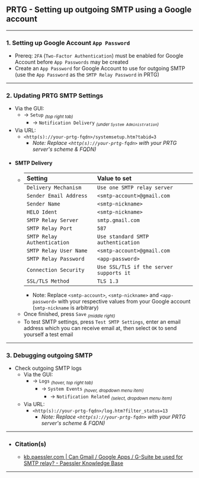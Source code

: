 <!-- https://github.com/mcavallo-git/Coding/blob/main/prtg/PRTG%20-%20Setting%20up%20outgoing%20SMTP%20using%20a%20Google%20account.md -->

## PRTG - Setting up outgoing SMTP using a Google account

***

### 1. Setting up Google Account `App Password`
- Prereq: `2FA` (`Two-Factor Authentication`) must be enabled for Google Account before `App Passwords` may be created
- Create an `App Password` for Google Account to use for outgoing SMTP (use the `App Password` as the `SMTP Relay Password` in PRTG)

***

### 2. Updating PRTG SMTP Settings
- Via the GUI:
  - → `Setup` <sub>*(top right tab)*</sub>
    - → `Notification Delivery` <sub>*(under `System Administration`)*</sub>
- Via URL:
  - `<http(s)://your-prtg-fqdn>/systemsetup.htm?tabid=3`
    - *Note: Replace `<http(s)://your-prtg-fqdn>` with your PRTG server's scheme & FQDN)*
- #### SMTP Delivery
  - | Setting        | Value to set                                    |
    | :-------------------------- | :--------------------------------------- |
    | `Delivery Mechanism`        | `Use one SMTP relay server`              |
    | `Sender Email Address`      | `<smtp-account>@gmail.com`   |
    | `Sender Name`               | `<smtp-nickname>`            |
    | `HELO Ident`                | `<smtp-nickname>`            |
    | `SMTP Relay Server`         | `smtp.gmail.com`                         |
    | `SMTP Relay Port`           | `587`                                    |
    | `SMTP Relay Authentication` | `Use standard SMTP authentication`       |
    | `SMTP Relay User Name`      | `<smtp-account>@gmail.com`   |
    | `SMTP Relay Password`       | `<app-password>`             |
    | `Connection Security`       | `Use SSL/TLS if the server supports it`  |
    | `SSL/TLS Method`            | `TLS 1.3`                                |
    - Note: Replace `<smtp-account>`, `<smtp-nickname>` and `<app-password>` with your respective values from your Google account (`smtp-nickname` is arbitrary)
  - Once finished, press `Save` <sub>*(middle right)*</sub>
  - To test SMTP settings, press `Test SMTP Settings`, enter an email address which you can receive email at, then select `OK` to send yourself a test email

***

### 3. Debugging outgoing SMTP
- Check outgoing SMTP logs
  - Via the GUI:
    - → `Logs` <sub>*(hover, top right tab)*</sub>
      - → `System Events` <sub>*(hover, dropdown menu item)*</sub>
        - → `Notification Related` <sub>*(select, dropdown menu item)*</sub>
  - Via URL:
    - `<http(s)://your-prtg-fqdn>/log.htm?filter_status=13`
      - *Note: Replace `<http(s)://your-prtg-fqdn>` with your PRTG server's scheme & FQDN)*

***

- ### Citation(s)
  - [kb.paessler.com | Can Gmail / Google Apps / G-Suite be used for SMTP relay? - Paessler Knowledge Base](https://kb.paessler.com/en/topic/2823-can-gmail-google-apps-g-suite-be-used-for-smtp-relay)

***
